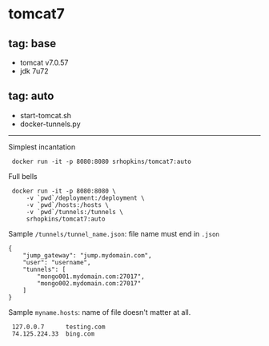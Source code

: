 tomcat7
===
tag: base
---
 - tomcat v7.0.57
 - jdk 7u72

tag: auto
---
 - start-tomcat.sh
 - docker-tunnels.py

---
Simplest incantation

     docker run -it -p 8080:8080 srhopkins/tomcat7:auto

Full bells

     docker run -it -p 8080:8080 \
	     -v `pwd`/deployment:/deployment \
	     -v `pwd`/hosts:/hosts \
	     -v `pwd`/tunnels:/tunnels \
	     srhopkins/tomcat7:auto

Sample `/tunnels/tunnel_name.json`: file name must end in `.json`

    {
        "jump_gateway": "jump.mydomain.com",
        "user": "username",
        "tunnels": [
            "mongo001.mydomain.com:27017",
            "mongo002.mydomain.com:27017"
        ]
    }

Sample `myname.hosts`: name of file doesn't matter at all.

     127.0.0.7		testing.com
     74.125.224.33	bing.com

